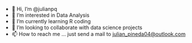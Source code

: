 - 👋 Hi, I’m @julianpq
- 👀 I’m interested in Data Analysis
- 🌱 I’m currently learning R coding
- 💞️ I’m looking to collaborate with data science projects
- 📫 How to reach me ... just send a mail to julian_pineda04@outlook.com

<!---
julianpq/julianpq is a ✨ special ✨ repository because its `README.md` (this file) appears on your GitHub profile.
You can click the Preview link to take a look at your changes.
--->
